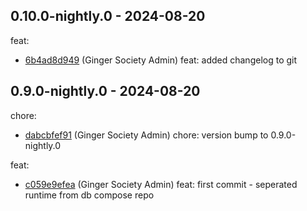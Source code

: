 ## 0.10.0-nightly.0 - 2024-08-20
feat:
 - [6b4ad8d949](https://github.com/ginger-society/db-compose-runtime6b4ad8d9497d0ff1be29758ae0c7d1000d549e69) (Ginger Society Admin) feat: added changelog to git
	
## 0.9.0-nightly.0 - 2024-08-20
chore:
 - [dabcbfef91](https://github.com/ginger-society/db-compose-runtimedabcbfef91d0a97c67ea81bd63640d07b3e94f7d) (Ginger Society Admin) chore: version bump to 0.9.0-nightly.0
	
feat:
 - [c059e9efea](https://github.com/ginger-society/db-compose-runtimec059e9efeaf0644abd5a392c5060147888282e1f) (Ginger Society Admin) feat: first commit - seperated runtime from db compose repo
	
